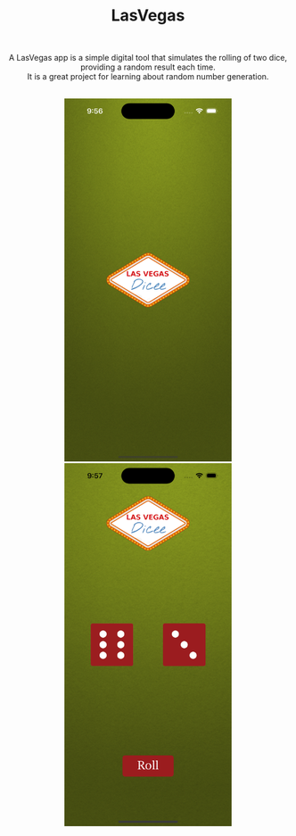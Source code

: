 <div align="center">
  <h1><b>LasVegas</b></h1>
</div>

<br>
<p align="center">A LasVegas app is a simple digital tool that simulates the rolling of two dice, providing a random result each time. 
  <br>It is a great project for learning about random number generation.</p>
<br>

<div align="center">
    <img src="https://github.com/nasoviva/LasVegas/blob/main/LaunchScreen.png" alt="Описание изображения" width="300"/>
    <img src="https://github.com/nasoviva/LasVegas/blob/main/Main.png" alt="Описание изображения" width="300"/>
</div>

